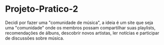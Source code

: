 # Projeto-Pratico-2

Decidi por fazer uma "comunidade de música", a ideia é um site que seja uma "comunidade" onde os membros possam compartilhar suas playlists, recomendações de álbuns, descobrir novos artistas, ler notícias e participar de discussões sobre música.
